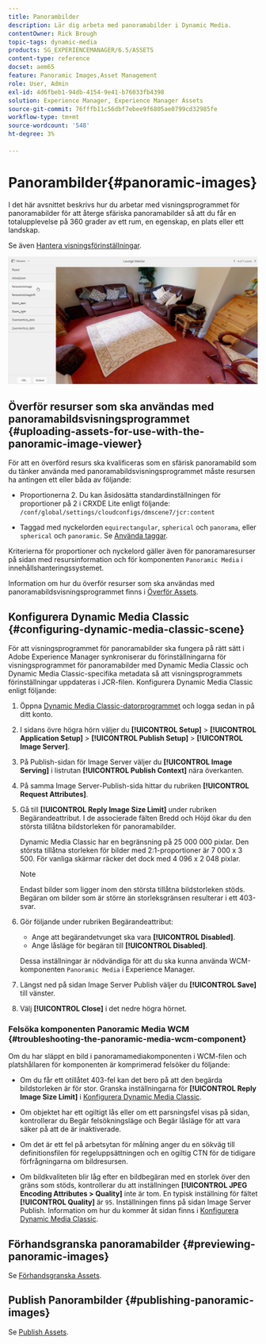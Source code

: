 ```yaml
---
title: Panorambilder
description: Lär dig arbeta med panoramabilder i Dynamic Media.
contentOwner: Rick Brough
topic-tags: dynamic-media
products: SG_EXPERIENCEMANAGER/6.5/ASSETS
content-type: reference
docset: aem65
feature: Panoramic Images,Asset Management
role: User, Admin
exl-id: 4d6fbeb1-94db-4154-9e41-b76033fb4398
solution: Experience Manager, Experience Manager Assets
source-git-commit: 76fffb11c56dbf7ebee9f6805ae0799cd32985fe
workflow-type: tm+mt
source-wordcount: '548'
ht-degree: 3%

---
```


# Panorambilder{#panoramic-images}

I det här avsnittet beskrivs hur du arbetar med visningsprogrammet för panoramabilder för att återge sfäriska panoramabilder så att du får en totalupplevelse på 360 grader av ett rum, en egenskap, en plats eller ett landskap.

Se även [Hantera visningsförinställningar](/help/assets/managing-viewer-presets.md).

![panoramabild2](assets/panoramic-image2.png)

## Överför resurser som ska användas med panoramabildsvisningsprogrammet {#uploading-assets-for-use-with-the-panoramic-image-viewer}

För att en överförd resurs ska kvalificeras som en sfärisk panoramabild som du tänker använda med panoramabildsvisningsprogrammet måste resursen ha antingen ett eller båda av följande:

* Proportionerna 2.
Du kan åsidosätta standardinställningen för proportioner på 2 i CRXDE Lite enligt följande:
  `/conf/global/settings/cloudconfigs/dmscene7/jcr:content`

* Taggad med nyckelorden `equirectangular`, `spherical` och `panorama`, eller `spherical` och `panoramic`. Se [Använda taggar](/help/sites-authoring/tags.md).

Kriterierna för proportioner och nyckelord gäller även för panoramaresurser på sidan med resursinformation och för komponenten `Panoramic Media` i innehållshanteringssystemet.

Information om hur du överför resurser som ska användas med panoramabildsvisningsprogrammet finns i [Överför Assets](/help/assets/manage-assets.md#uploading-assets).

## Konfigurera Dynamic Media Classic {#configuring-dynamic-media-classic-scene}

För att visningsprogrammet för panoramabilder ska fungera på rätt sätt i Adobe Experience Manager synkroniserar du förinställningarna för visningsprogrammet för panoramabilder med Dynamic Media Classic och Dynamic Media Classic-specifika metadata så att visningsprogrammets förinställningar uppdateras i JCR-filen. Konfigurera Dynamic Media Classic enligt följande:

1. Öppna [Dynamic Media Classic-datorprogrammet](https://experienceleague.adobe.com/docs/dynamic-media-classic/using/getting-started/signing-out.html?lang=sv-SE#getting-started) och logga sedan in på ditt konto.

1. I sidans övre högra hörn väljer du **[!UICONTROL Setup]** > **[!UICONTROL Application Setup]** > **[!UICONTROL Publish Setup]** > **[!UICONTROL Image Server]**.
1. På Publish-sidan för Image Server väljer du **[!UICONTROL Image Serving]** i listrutan **[!UICONTROL Publish Context]** nära överkanten.

1. På samma Image Server-Publish-sida hittar du rubriken **[!UICONTROL Request Attributes]**.
1. Gå till **[!UICONTROL Reply Image Size Limit]** under rubriken Begärandeattribut. I de associerade fälten Bredd och Höjd ökar du den största tillåtna bildstorleken för panoramabilder.

   Dynamic Media Classic har en begränsning på 25 000 000 pixlar. Den största tillåtna storleken för bilder med 2:1-proportioner är 7 000 x 3 500. För vanliga skärmar räcker det dock med 4 096 x 2 048 pixlar.

   >[!NOTE]
   >
   >Endast bilder som ligger inom den största tillåtna bildstorleken stöds. Begäran om bilder som är större än storleksgränsen resulterar i ett 403-svar.

1. Gör följande under rubriken Begärandeattribut:

   * Ange att begärandetvunget ska vara **[!UICONTROL Disabled]**.
   * Ange låsläge för begäran till **[!UICONTROL Disabled]**.

   Dessa inställningar är nödvändiga för att du ska kunna använda WCM-komponenten `Panoramic Media` i Experience Manager.

1. Längst ned på sidan Image Server Publish väljer du **[!UICONTROL Save]** till vänster.

1. Välj **[!UICONTROL Close]** i det nedre högra hörnet.

### Felsöka komponenten Panoramic Media WCM {#troubleshooting-the-panoramic-media-wcm-component}

Om du har släppt en bild i panoramamediakomponenten i WCM-filen och platshållaren för komponenten är komprimerad felsöker du följande:

* Om du får ett otillåtet 403-fel kan det bero på att den begärda bildstorleken är för stor. Granska inställningarna för **[!UICONTROL Reply Image Size Limit]** i [Konfigurera Dynamic Media Classic](/help/assets/panoramic-images.md#configuring-dynamic-media-classic-scene).

* Om objektet har ett ogiltigt lås eller om ett parsningsfel visas på sidan, kontrollerar du Begär felsökningsläge och Begär låsläge för att vara säker på att de är inaktiverade.
* Om det är ett fel på arbetsytan för målning anger du en sökväg till definitionsfilen för regeluppsättningen och en ogiltig CTN för de tidigare förfrågningarna om bildresursen.
* Om bildkvaliteten blir låg efter en bildbegäran med en storlek över den gräns som stöds, kontrollerar du att inställningen **[!UICONTROL JPEG Encoding Attributes > Quality]** inte är tom. En typisk inställning för fältet **[!UICONTROL Quality]** är `95`. Inställningen finns på sidan Image Server Publish. Information om hur du kommer åt sidan finns i [Konfigurera Dynamic Media Classic](/help/assets/panoramic-images.md#configuring-dynamic-media-classic-scene).

## Förhandsgranska panoramabilder {#previewing-panoramic-images}

Se [Förhandsgranska Assets](/help/assets/previewing-assets.md).

## Publish Panorambilder {#publishing-panoramic-images}

Se [Publish Assets](/help/assets/publishing-dynamicmedia-assets.md).
